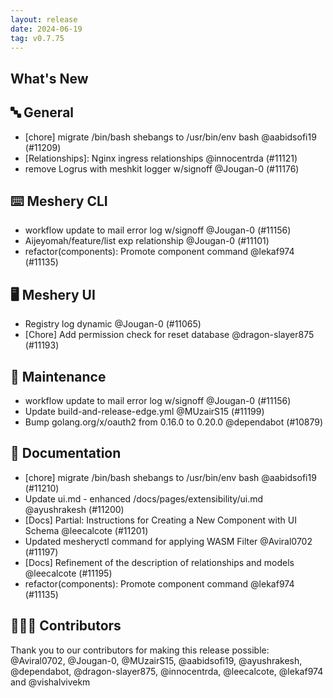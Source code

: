 ```yaml
---
layout: release
date: 2024-06-19
tag: v0.7.75
---
```


## What's New
## 🔤 General
- [chore] migrate /bin/bash shebangs to /usr/bin/env bash @aabidsofi19 (#11209)
- \[Relationships\]: Nginx ingress relationships @innocentrda (#11121)
- remove Logrus with meshkit logger w/signoff @Jougan-0 (#11176)

## ⌨️ Meshery CLI

- workflow update to mail error log w/signoff @Jougan-0 (#11156)
- Aijeyomah/feature/list exp relationship @Jougan-0 (#11101)
- refactor(components): Promote component command @lekaf974 (#11135)

## 🖥 Meshery UI

- Registry log dynamic @Jougan-0 (#11065)
- [Chore] Add permission check for reset database @dragon-slayer875 (#11193)

## 🧰 Maintenance

- workflow update to mail error log w/signoff @Jougan-0 (#11156)
- Update build-and-release-edge.yml @MUzairS15 (#11199)
- Bump golang.org/x/oauth2 from 0.16.0 to 0.20.0 @dependabot (#10879)

## 📖 Documentation

- [chore] migrate /bin/bash shebangs to /usr/bin/env bash @aabidsofi19 (#11210)
- Update ui.md - enhanced /docs/pages/extensibility/ui.md @ayushrakesh (#11200)
- [Docs] Partial: Instructions for Creating a New Component with UI Schema @leecalcote (#11201)
- Updated mesheryctl command for applying WASM Filter @Aviral0702 (#11197)
- [Docs] Refinement of the description of relationships and models @leecalcote (#11195)
- refactor(components): Promote component command @lekaf974 (#11135)

## 👨🏽‍💻 Contributors

Thank you to our contributors for making this release possible:
@Aviral0702, @Jougan-0, @MUzairS15, @aabidsofi19, @ayushrakesh, @dependabot, @dragon-slayer875, @innocentrda, @leecalcote, @lekaf974 and @vishalvivekm
